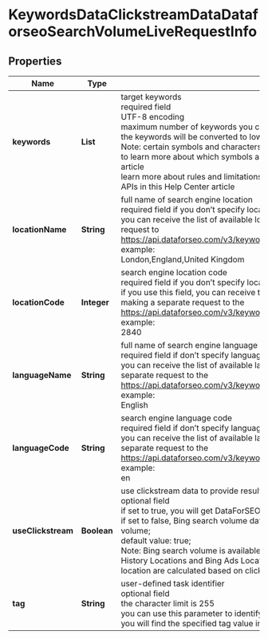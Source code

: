 # KeywordsDataClickstreamDataDataforseoSearchVolumeLiveRequestInfo


## Properties

| Name | Type | Description | Notes |
|------------ | ------------- | ------------- | -------------|
**keywords** | **List<String>** | target keywords<br>required field<br>UTF-8 encoding<br>maximum number of keywords you can specify in this array: 1000<br>the keywords will be converted to lowercase format<br>Note: certain symbols and characters (e.g., UTF symbols, emojis) are not allowed<br>to learn more about which symbols and characters can be used, please refer to this article<br>learn more about rules and limitations of keyword and keywords fields in DataForSEO APIs in this Help Center article |[optional]|
**locationName** | **String** | full name of search engine location<br>required field if you don’t specify location_code <br>you can receive the list of available locations with location_name by making a separate request to https://api.dataforseo.com/v3/keywords_data/clickstream_data/locations_and_languages<br>example:<br>London,England,United Kingdom |[optional]|
**locationCode** | **Integer** | search engine location code<br>required field if you don’t specify location_name<br>if you use this field, you can receive the list of available locations with location_code by making a separate request to the https://api.dataforseo.com/v3/keywords_data/clickstream_data/locations_and_languages<br>example:<br>2840 |[optional]|
**languageName** | **String** | full name of search engine language<br>required field if don’t specify language_code<br>you can receive the list of available languages with their language_name by making a separate request to the https://api.dataforseo.com/v3/keywords_data/clickstream_data/locations_and_languages<br>example:<br>English |[optional]|
**languageCode** | **String** | search engine language code<br>required field if don’t specify language_name<br>you can receive the list of available languages with their language_code by making a separate request to the https://api.dataforseo.com/v3/keywords_data/clickstream_data/locations_and_languages<br>example:<br>en |[optional]|
**useClickstream** | **Boolean** | use clickstream data to provide results<br>optional field<br>if set to true, you will get DataForSEO search volume values based on clickstream data;<br>if set to false, Bing search volume data will be used to calculate DataForSEO search volume;<br>default value: true;<br>Note: Bing search volume is available for locations provided in Bing Search Volume History Locations and Bing Ads Locations endpoints; search volume values for any other location are calculated based on clickstream data even if you set this parameter to false |[optional]|
**tag** | **String** | user-defined task identifier<br>optional field<br>the character limit is 255<br>you can use this parameter to identify the task and match it with the result<br>you will find the specified tag value in the data object of the response |[optional]|